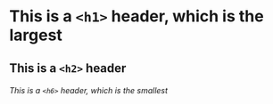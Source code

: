 # This is a `<h1>` header, which is the largest

## This is a `<h2>` header

###### This is a `<h6>` header, which is the smallest
